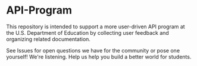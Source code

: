 # API-Program
This repository is intended to support a more user-driven API program at the U.S. Department of Education by collecting user feedback and organizing related documentation.

See Issues for open questions we have for the community or pose one yourself! We're listening. Help us help you build a better world for students.
